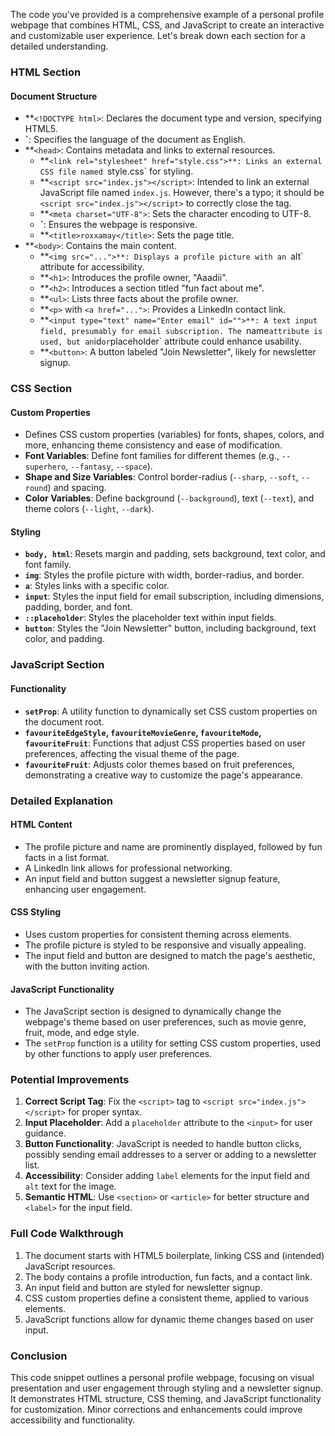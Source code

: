 The code you've provided is a comprehensive example of a personal profile webpage that combines HTML, CSS, and JavaScript to create an interactive and customizable user experience. Let's break down each section for a detailed understanding.

### HTML Section

#### Document Structure

-   \*\*`<!DOCTYPE html>`: Declares the document type and version, specifying HTML5.
-   **`<html lang="en">**: Specifies the language of the document as English.
-   \*\*`<head>`: Contains metadata and links to external resources.
    -   **`<link rel="stylesheet" href="style.css">**: Links an external CSS file named `style.css` for styling.
    -   \*\*`<script src="index.js"></script>`: Intended to link an external JavaScript file named `index.js`. However, there's a typo; it should be `<script src="index.js"></script>` to correctly close the tag.
    -   \*\*`<meta charset="UTF-8">`: Sets the character encoding to UTF-8.
    -   **`<meta name="viewport" content="width=device-width, initial-scale=1.0">**: Ensures the webpage is responsive.
    -   \*\*`<title>roxxamay</title>`: Sets the page title.
-   \*\*`<body>`: Contains the main content.
    -   **`<img src="...">**: Displays a profile picture with an `alt` attribute for accessibility.
    -   \*\*`<h1>`: Introduces the profile owner, "Aaadii".
    -   \*\*`<h2>`: Introduces a section titled "fun fact about me".
    -   \*\*`<ul>`: Lists three facts about the profile owner.
    -   \*\*`<p>` with `<a href="...">`: Provides a LinkedIn contact link.
    -   **`<input type="text" name="Enter email" id="">**: A text input field, presumably for email subscription. The `name` attribute is used, but an `id` or `placeholder` attribute could enhance usability.
    -   \*\*`<button>`: A button labeled "Join Newsletter", likely for newsletter signup.

### CSS Section

#### Custom Properties

-   Defines CSS custom properties (variables) for fonts, shapes, colors, and more, enhancing theme consistency and ease of modification.
-   **Font Variables**: Define font families for different themes (e.g., `--superhero`, `--fantasy`, `--space`).
-   **Shape and Size Variables**: Control border-radius (`--sharp`, `--soft`, `--round`) and spacing.
-   **Color Variables**: Define background (`--background`), text (`--text`), and theme colors (`--light`, `--dark`).

#### Styling

-   **`body, html`**: Resets margin and padding, sets background, text color, and font family.
-   **`img`**: Styles the profile picture with width, border-radius, and border.
-   **`a`**: Styles links with a specific color.
-   **`input`**: Styles the input field for email subscription, including dimensions, padding, border, and font.
-   **`::placeholder`**: Styles the placeholder text within input fields.
-   **`button`**: Styles the "Join Newsletter" button, including background, text color, and padding.

### JavaScript Section

#### Functionality

-   **`setProp`**: A utility function to dynamically set CSS custom properties on the document root.
-   **`favouriteEdgeStyle`, `favouriteMovieGenre`, `favouriteMode`, `favouriteFruit`**: Functions that adjust CSS properties based on user preferences, affecting the visual theme of the page.
-   **`favouriteFruit`**: Adjusts color themes based on fruit preferences, demonstrating a creative way to customize the page's appearance.

### Detailed Explanation

#### HTML Content

-   The profile picture and name are prominently displayed, followed by fun facts in a list format.
-   A LinkedIn link allows for professional networking.
-   An input field and button suggest a newsletter signup feature, enhancing user engagement.

#### CSS Styling

-   Uses custom properties for consistent theming across elements.
-   The profile picture is styled to be responsive and visually appealing.
-   The input field and button are designed to match the page's aesthetic, with the button inviting action.

#### JavaScript Functionality

-   The JavaScript section is designed to dynamically change the webpage's theme based on user preferences, such as movie genre, fruit, mode, and edge style.
-   The `setProp` function is a utility for setting CSS custom properties, used by other functions to apply user preferences.

### Potential Improvements

1. **Correct Script Tag**: Fix the `<script>` tag to `<script src="index.js"></script>` for proper syntax.
2. **Input Placeholder**: Add a `placeholder` attribute to the `<input>` for user guidance.
3. **Button Functionality**: JavaScript is needed to handle button clicks, possibly sending email addresses to a server or adding to a newsletter list.
4. **Accessibility**: Consider adding `label` elements for the input field and `alt` text for the image.
5. **Semantic HTML**: Use `<section>` or `<article>` for better structure and `<label>` for the input field.

### Full Code Walkthrough

1. The document starts with HTML5 boilerplate, linking CSS and (intended) JavaScript resources.
2. The body contains a profile introduction, fun facts, and a contact link.
3. An input field and button are styled for newsletter signup.
4. CSS custom properties define a consistent theme, applied to various elements.
5. JavaScript functions allow for dynamic theme changes based on user input.

### Conclusion

This code snippet outlines a personal profile webpage, focusing on visual presentation and user engagement through styling and a newsletter signup. It demonstrates HTML structure, CSS theming, and JavaScript functionality for customization. Minor corrections and enhancements could improve accessibility and functionality.
